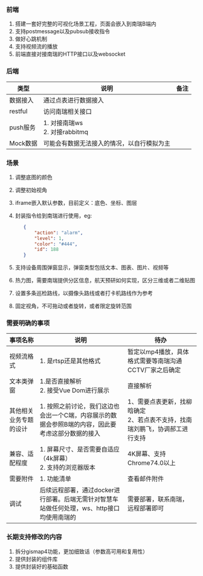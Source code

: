### 前端

1. 搭建一套好完整的可视化场景工程，页面会嵌入到南瑞B端内
2. 支持postmessage以及pubsub接收指令
3. 做好心跳机制
4. 支持视频流的播放
5. 前端直接对接南瑞的HTTP接口以及websocket

### 后端

| 类型     | 说明                                       | 备注 |
| -------- | ------------------------------------------ | ---- |
| 数据接入 | 通过点表进行数据接入                       |      |
| restful  | 访问南瑞相关接口                           |      |
| push服务 | 1. 对接南瑞ws<br />2. 对接rabbitmq         |      |
| Mock数据 | 可能会有数据无法接入的情况，以自行模拟为主 |      |



### 场景

1. 调整底图的颜色

2. 调整初始视角

3. iframe嵌入默认参数，目前定义：底色、坐标、图层

4. 封装指令给到南瑞进行使用，eg:

   ```json
      {
          "action": "alarm",
          "level": 1,
          "color": "#444",
          "id": 188
      }
   ```
   
5. 支持设备周围弹窗显示，弹窗类型包括文本、图表、图片、视频等

6. 热力图，需要南瑞提供分区信息，航天预研如何实现，区分三维或者二维贴图

7. 设置多条巡检路线，以摄像头路线或者打卡机路线作为参考

8. 固定视角，不可拖动或者旋转，或者限定旋转范围

### 需要明确的事项

| 事项名称               | 说明                                                         | 待办                                                         |
| ---------------------- | ------------------------------------------------------------ | ------------------------------------------------------------ |
| 视频流格式             | 1. 是rtsp还是其他格式                                        | 暂定以mp4播放，具体格式需要等南瑞沟通CCTV厂家之后确定        |
| 文本类弹窗             | 1.是否直接解析<br />2. 接受Vue Dom进行展示                   | 直接解析                                                     |
| 其他相关业务专题的设计 | 1. 按照之前讨论，我们这边也会出一个C端，内容展示的数据会参照B端的内容，因此要考虑这部分数据的接入 | 1、需要点表更新，找柳晗确定<br />2、若点表不支持，找南瑞刘鹏飞，协调郝工进行支持 |
| 兼容、适配程度         | 1. 屏幕尺寸、是否需要自适应（4k屏幕）<br />2. 支持的浏览器版本 | 4K屏幕、支持Chrome74.0以上                                   |
| 需要附件               | 1. 功能清单<br />                                            | 查看邮件附件                                                 |
| 调试                   | 后续远程部署，通过docker进行部署。后端无需针对智慧车站做任何处理，ws、http接口均使用南瑞的 | 需要部署，联系南瑞，远程部署即可                             |

### 长期支持修改的内容

1. 拆分gismap4功能，更加细致话（参数高可用和复用性）
2. 提供封装的组件库
3. 提供封装好的基础函数





